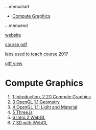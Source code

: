 ...menustart

 - [Compute Graphics](#5967d3e33c64ff7f2266daa725898281)

...menuend


[website](http://math.hws.edu/graphicsbook/)

[course pdf](http://math.hws.edu/eck/cs424/downloads/graphicsbook-linked.pdf)

[labs used to teach course 2017](http://math.hws.edu/eck/cs424/index_f17.html)

[gltf view](https://gltf-viewer.donmccurdy.com/)

<h2 id="5967d3e33c64ff7f2266daa725898281"></h2>

# Compute Graphics

 1. [1 Introduction, 2 2D Compute Graphics](./computeGraphics.md)
 2. [3 OpenGL 1.1 Geometry](./computeGraphics3.md)
 3. [4 OpenGL 1.1: Light and Material](./computeGraphics4.md)
 4. [5 Three.js](./computeGraphics5.md)
 5. [6 Intro 2 WebGL](./computeGraphics6.md)
 6. [7 3D with WebGL](./computeGraphics7.md)
